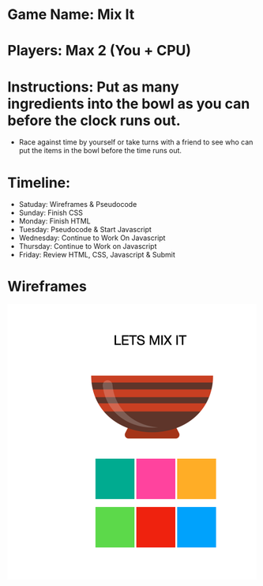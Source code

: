 # Game Name: Mix It
# Players: Max 2 (You + CPU) 
# Instructions: Put as many ingredients into the bowl as you can before the clock runs out. 
* Race against time by yourself or take turns with a friend to see who can put the items in the bowl before the time runs out.


# Timeline:
* Satuday: Wireframes & Pseudocode 
* Sunday: Finish CSS
* Monday: Finish HTML
* Tuesday: Pseudocode & Start Javascript
* Wednesday: Continue to Work On Javascript
* Thursday: Continue to Work on Javascript
* Friday: Review HTML, CSS, Javascript & Submit

# Wireframes

![alt text](https://github.com/Thandi227/MixIT/blob/master/assets/Screen%20Shot%202020-04-17%20at%207.03.59%20PM.png "Logo Title Text 1")
